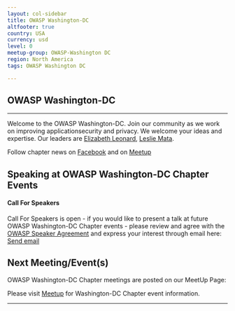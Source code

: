 ```yaml
---
layout: col-sidebar
title: OWASP Washington-DC 
altfooter: true
country: USA
currency: usd
level: 0
meetup-group: OWASP-Washington DC
region: North America
tags: OWASP Washington DC

---
```

<!-- rebuild -->

## OWASP Washington-DC 
-------------
Welcome to the OWASP Washington-DC. Join our community as we work on improving applicationsecurity and privacy. We welcome your ideas and expertise. 
Our leaders are <a href="mailto:elizabeth.leonard@owasp.org">Elizabeth Leonard</a>, <a href="mailto:leslie.mata@owasp.org">Leslie Mata</a>. 

Follow chapter news on 
[Facebook](https://www.facebook.com/profile.php?id=100093843627804) and on
[Meetup](https://www.meetup.com/owasp-washington-dc-chapter/)

Speaking at OWASP Washington-DC Chapter Events
---------------------------------------

#### Call For Speakers

Call For Speakers is open - if you would like to present a talk at future OWASP Washington-DC Chapter events - please review and agree with the [OWASP Speaker Agreement](https://owasp.org/www-policy/legal/speaker-agreement) and express your interest through email here: <a href="mailto:elizabeth.leonard@owasp.org">Send email</a>

Next Meeting/Event(s)
---------------------

[//]: # (Comment: When updating the next event info also update the next event tab)


OWASP Washington-DC Chapter meetings are posted on our MeetUp Page:

Please visit <a href="https://www.meetup.com/owasp-washington-dc-chapter/">[Meetup](https://www.meetup.com/owasp-washington-dc-chapter/)</a> for Washington-DC Chapter event information.



---


<!-- Standard Chapter Page Template
This is an example of a Project or Chapter page.
Please change these items to indicate the actual information you wish to present. In addition to this information, the 'front-matter' above the text should be modified to reflect your actual information.  An explanation of each of the front-matter items is below:

{front matter for this file}

```
- layout: This is the layout used by project and chapter pages.  You should leave this value as col-sidebar
- title: This is the title of your project or chapter page, usually the name.  For example, OWASP Zed Attack Proxy or OWASP Baltimore
- tags: This is a space-delimited list of tags you associate with your project or chapter.  If you are using tabs, at least one of these tags should be unique in order to be used in the tabs files (an example tab is included in this repo) 
- region: This is the region you are in according to our data
```

{copy for this file (index.md)}
Replace the text above the commented area with your information in the format below:
```
## Welcome
Include some information here about your chapter

## Participation
The Open Web Application Security Project (OWASP) is a nonprofit foundation that works to improve the security of software. All of our projects ,tools, documents, forums, and chapters are free and open to anyone interested in improving application security. 

Chapters are led by local leaders in accordance with the [Chapter Leader Handbook](/www-policy/rules-of-procedure/chapter-handbook). Financial contributions should only be made online using the authorized online donation button. To be a SPEAKER at ANY OWASP Chapter in the world simply review the [speaker agreement](/www-policy/speaker-agreement) and then contact the local chapter leader with details of what OWASP Project, independent research, or related software security topic you would like to present.

Everyone is welcome and encouraged to participate in our [Projects](/projects), [Local Chapters](/chapters), [Events](/events), [Online Groups](https://groups.google.com/a/owasp.com/){:target='_blank'}, and [Community Slack Channel](https://owasp.slack.com/){:target='_blank'}. We especially encourage diversity in all our initiatives. OWASP is a fantastic place to learn about application security, to network, and even to build your reputation as an expert. We also encourage you to be [become a member](/membership) or consider a [donation](/donate) to support our ongoing work.

## Local News
- Meeting Location
- Everyone is welcome to join us at our chapter meetings.

```
{info.md}

This separate file is where you should place links to your Google Group and Meetup page. It will be automatically rendered in the column sidebar.

{leaders.md}

Another separate file that should simply include each leaders name with mailto link as a list. It will also be automatically rendered in the column sidebar.

-->

